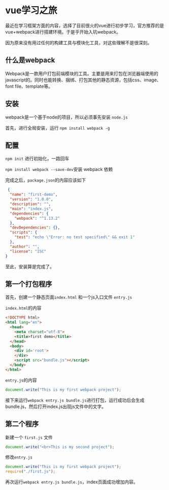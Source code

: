 # vue学习之旅

最近在学习框架方面的内容，选择了目前很火的vue进行初步学习，官方推荐的是vue+webpack进行搭建环境。于是乎开始入坑webpack。

因为原来没有用过任何的构建工具与模块化工具，对这些理解不是很深刻。

## 什么是webpack

Webpack是一款用户打包前端模块的工具。主要是用来打包在浏览器端使用的javascript的。同时也能转换、捆绑、打包其他的静态资源，包括css、image、font file、template等。

## 安装

webpack是一个基于node的项目，所以必须事先安装 `node.js`

首先，进行全局安装，运行 `npm install webpack -g`

## 配置

`npm init` 进行初始化，一路回车

`npm install webpack --save-dev`安装 webpack 依赖

完成之后，`package.json`的内容应该如下

```json
 {
  "name": "first-demo",
  "version": "1.0.0",
  "description": "",
  "main": "index.js",
  "dependencies": {
    "webpack": "^1.13.2"
  },
  "devDependencies": {},
  "scripts": {
    "test": "echo \"Error: no test specified\" && exit 1"
  },
  "author": "",
  "license": "ISC"
}
```

至此，安装算是完成了。

## 第一个打包程序

首先，创建一个静态页面`index.html` 和一个js入口文件 `entry.js`

`index.html`的内容

```html
<!DOCTYPE html>
<html lang="en">
  <head>
    <meta charset="utf-8">
    <title>first demo</title>
  </head>
  <body>
    <div id='root'>
    </div>
    <script src="bundle.js"></script>
  </body>
</html>
```

`entry.js`的内容

```javascript
document.write("This is my first webpack project");
```

接下来运行`webpack entry.js bundle.js`进行打包，运行成功后会生成bundle.js，然后打开index.js出现js文件中的文字。

## 第二个程序

新建一个 `first.js` 文件

```javascript
document.write("<br>This is my second project");
```

修改`entry.js`

```javascript
document.write("This is my first webpack project");
require("./first.js");
```

再次运行`webpack entry.js bundle.js`，index页面成功增加内容。




